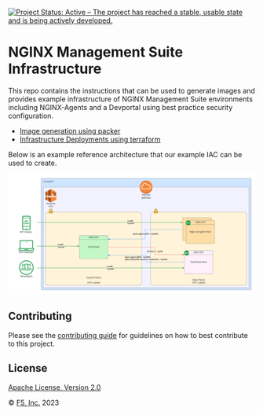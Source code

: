 [![Project Status: Active – The project has reached a stable, usable state and is being actively developed.](https://www.repostatus.org/badges/latest/active.svg)](https://www.repostatus.org/#active)

# NGINX Management Suite Infrastructure

This repo contains the instructions that can be used to generate images and provides example infrastructure of NGINX Management Suite environments including NGINX-Agents and a Devportal using best practice security configuration.

- [Image generation using packer](packer/README.md)
- [Infrastructure Deployments using terraform](terraform/README.md)

Below is an example reference architecture that our example IAC can be used to create.

![Terraform Reference Architecture](./terraform-reference-architecture.png)

## Contributing

Please see the [contributing guide](https://github.com/nginxinc/nms-iac/blob/main/CONTRIBUTING.md) for guidelines on how to best contribute to this project.

## License

[Apache License, Version 2.0](https://github.com/nginxinc/nms-iac/blob/main/LICENSE)

&copy; [F5, Inc.](https://www.f5.com/) 2023
